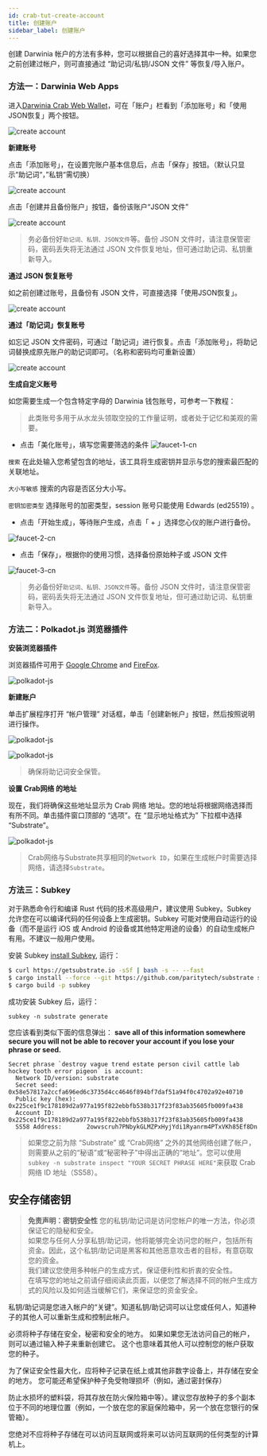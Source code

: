 ```yaml
---
id: crab-tut-create-account
title: 创建账户
sidebar_label: 创建账户
---
```


创建 Darwinia 帐户的方法有多种，您可以根据自己的喜好选择其中一种。如果您之前创建过帐户，则可直接通过 “助记词/私钥/JSON 文件” 等恢复/导入账户。  

### 方法一：Darwinia Web Apps

进入[Darwinia Crab Web Wallet](https://apps.darwinia.network)，可在「账户」栏看到「添加账号」和「使用JSON恢复」两个按钮。

![create account](assets/crab-tut-create-account-1-cn.png)

**新建账号**

点击「添加账号」，在设置完账户基本信息后，点击「保存」按钮。（默认只显示“助记词“，”私钥“需切换）

![create account](assets/crab-tut-create-account-2-cn.png)

点击「创建并且备份账户」按钮，备份该账户“JSON 文件”

![create account](assets/crab-tut-create-account-3-cn.png)

> 务必备份好`助记词、私钥、JSON文件`等。备份 JSON 文件时，请注意保管密码，密码丢失将无法通过 JSON 文件恢复地址，但可通过助记词、私钥重新导入。

**通过 JSON 恢复账号**

如之前创建过账号，且备份有 JSON 文件，可直接选择「使用JSON恢复」。

![create account](assets/crab-tut-create-account-4-cn.png)

**通过「助记词」恢复账号**

如忘记 JSON 文件密码，可通过「助记词」进行恢复。点击「添加账号」，将助记词替换成原先账户的助记词即可。（名称和密码均可重新设置）

![create account](assets/crab-tut-create-account-5-cn.png)

**生成自定义账号**

如您需要生成一个包含特定字母的 Darwinia 钱包账号，可参考一下教程：
   > 此类账号多用于从水龙头领取空投的工作量证明，或者处于记忆和美观的需要。
- 点击「美化账号」，填写您需要筛选的条件
![faucet-1-cn](assets/faucet-1-cn.png)

`搜索` 在此处输入您希望包含的地址，该工具将生成密钥并显示与您的搜索最匹配的关联地址。

`大小写敏感` 搜索的内容是否区分大小写。

`密钥加密类型` 选择账号的加密类型，session 账号只能使用 Edwards (ed25519) 。

- 点击「开始生成」，等待账户生成，点击「 + 」选择您心仪的账户进行备份。

![faucet-2-cn](assets/faucet-2-cn.png)

- 点击「保存」，根据你的使用习惯，选择备份原始种子或 JSON 文件

![faucet-3-cn](assets/faucet-3-cn.png)

   > 务必备份好`助记词、私钥、JSON文件`等。备份 JSON 文件时，请注意保管密码，密码丢失将无法通过 JSON 文件恢复地址，但可通过助记词、私钥重新导入。


### 方法二：Polkadot.js 浏览器插件

**安装浏览器插件**

浏览器插件可用于 [Google Chrome](https://chrome.google.com/webstore/detail/polkadot%7Bjs%7D-extension/mopnmbcafieddcagagdcbnhejhlodfdd?hl=en) and [FireFox](https://addons.mozilla.org/en-US/firefox/addon/polkadot-js-extension).

![polkadot-js](assets/polkadot-js-1-cn.png)

**新建账户**

单击扩展程序打开 “帐户管理” 对话框，单击「创建新帐户」按钮，然后按照说明进行操作。

![polkadot-js](assets/polkadot-js-2-cn.png)

![polkadot-js](assets/polkadot-js-3-cn.png)

> 确保将助记词安全保管。

**设置 Crab网络 的地址**

现在，我们将确保这些地址显示为 Crab 网络 地址。您的地址将根据网络选择而有所不同。单击插件窗口顶部的 “选项”。在 “显示地址格式为” 下拉框中选择 “Substrate”。

![polkadot-js](assets/polkadot-js-4-cn.png)

> Crab网络与Substrate共享相同的`Network ID`，如果在生成帐户时需要选择网络，请选择`Substrate`。

### 方法三：Subkey

对于熟悉命令行和编译 Rust 代码的技术高级用户，建议使用 Subkey。Subkey 允许您在可以编译代码的任何设备上生成密钥。Subkey 可能对使用自动运行的设备（而不是运行 iOS 或 Android 的设备或其他特定用途的设备）的自动生成帐户有用。不建议一般用户使用。

安装 Subkey [install Subkey](https://substrate.dev/docs/en/ecosystem/subkey#more-subkey-to-explore), 运行：

```bash
$ curl https://getsubstrate.io -sSf | bash -s -- --fast
$ cargo install --force --git https://github.com/paritytech/substrate subkey
$ cargo build -p subkey
```

成功安装 Subkey 后，运行：

```shell
subkey -n substrate generate
```

您应该看到类似下面的信息弹出： **save all of this information somewhere secure you will not be able to recover your account if you lose your phrase or seed.**

```text
Secret phrase `destroy vague trend estate person civil cattle lab hockey tooth error pigeon` is account:
  Network ID/version: substrate
  Secret seed:        0x58e57817a2ccfa696ed6c3735d4cc4646f894bf7daf51a94f0c4702a92e40710
  Public key (hex):   0x225ce1f9c178189d2a977a195f822ebbfb538b317f23f83ab35605fb009fa438
  Account ID:         0x225ce1f9c178189d2a977a195f822ebbfb538b317f23f83ab35605fb009fa438
  SS58 Address:       2owvscruh7PNbykGLMZPxHyjYdi1Ryanrm4PTxVKh85Ef8Dn
```

> 如果您之前为除 “Substrate” 或 “Crab网络” 之外的其他网络创建了帐户，则需要从之前的“秘语”或“秘密种子”中得出正确的“地址”。您可以使用`subkey -n substrate inspect "YOUR SECRET PHRASE HERE"`来获取 Crab 网络 ID 地址（SS58）。

## 安全存储密钥

> **免责声明：密钥安全性**
您的私钥/助记词是访问您帐户的唯一方法，你必须保证它的隐秘和安全。  
如果您与任何人分享私钥/助记词，他将能够完全访问您的帐户，包括所有资金。因此，这个私钥/助记词是黑客和其他恶意攻击者的目标，有意窃取您的资金。  
我们建议您使用多种帐户的生成方式，保证便利性和折衷的安全性。  
在填写您的地址之前请仔细阅读此页面，以便您了解选择不同的帐户生成方式的风险以及如何适当缓解它们，来保证您的资金安全。

私钥/助记词是您进入帐户的“关键”。知道私钥/助记词可以让您或任何人，知道种子的其他人可以重新生成和控制此帐户。

必须将种子存储在安全，秘密和安全的地方。 如果如果您无法访问自己的帐户，则可以通过输入种子来重新创建它。 这个也意味着其他人可以控制您的帐户获取您的种子。

为了保证安全性最大化，应将种子记录在纸上或其他非数字设备上，并存储在安全的地方。 您可能还希望保护种子免受物理损坏（例如，通过密封保存）

防止水损坏的塑料袋，将其存放在防火保险箱中等）。建议您存放种子的多个副本位于不同的地理位置（例如，一个放在您的家庭保险箱中，另一个放在您银行的保管箱）。

您绝对不应将种子存储在可以访问互联网或将来可以访问互联网的任何类型的计算机上。

